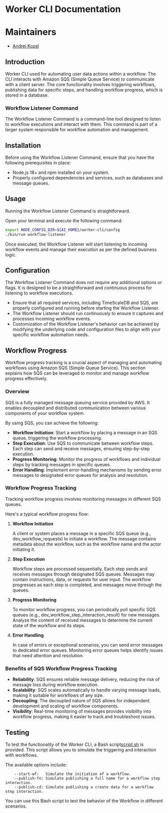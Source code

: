 # Worker CLI Documentation

# Maintainers

- [Andrei Kozel](https://github.com/andrey-kozel)

## Introduction

Worker CLI used for automating user data actions within a workflow.
The CLI interacts with Amazon SQS (Simple Queue Service) to communicate with a client server.
The core functionality involves triggering workflows, publishing data for specific steps, and handling workflow progress, which is stored in a database.

### Workflow Listener Command

The Workflow Listener Command is a command-line tool designed to listen to workflow executions and interact with them.
This command is part of a larger system responsible for workflow automation and management.

## Installation

Before using the Workflow Listener Command, ensure that you have the following prerequisites in place:

- Node.js 18+ and npm installed on your system.
- Properly configured dependencies and services, such as databases and message queues.

## Usage

Running the Workflow Listener Command is straightforward.

Open your terminal and execute the following command:

```bash
export NODE_CONFIG_DIR=${AI_HOME}/worker-cli/config
./bin/run workflow-listener
```

Once executed, the Workflow Listener will start listening to incoming workflow events and manage their execution as per the defined business logic.

## Configuration

The Workflow Listener Command does not require any additional options or flags.
It is designed to be a straightforward and continuous process for listening to workflow executions.

- Ensure that all required services, including TimeScaleDB and SQS, are properly configured and running before starting the Workflow Listener.
- The Workflow Listener should run continuously to ensure it captures and processes incoming workflow events.
- Customization of the Workflow Listener's behavior can be achieved by modifying the underlying code and configuration files to align with your specific workflow automation needs.

## Workflow Progress

Workflow progress tracking is a crucial aspect of managing and automating workflows using Amazon SQS (Simple Queue Service).
This section explains how SQS can be leveraged to monitor and manage workflow progress effectively.

### Overview

SQS is a fully managed message queuing service provided by AWS.
It enables decoupled and distributed communication between various components of your workflow system.

By using SQS, you can achieve the following:

- **Workflow Initiation**: Start a workflow by placing a message in an SQS queue, triggering the workflow processing.
- **Step Execution**: Use SQS to communicate between workflow steps. Each step can send and receive messages, ensuring step-by-step execution.
- **Progress Monitoring**: Monitor the progress of workflows and individual steps by tracking messages in specific queues.
- **Error Handling**: Implement error-handling mechanisms by sending error messages to designated error queues for analysis and resolution.

### Workflow Progress Tracking

Tracking workflow progress involves monitoring messages in different SQS queues.

Here's a typical workflow progress flow:

1. **Workflow Initiation**

   A client or system places a message in a specific SQS queue (e.g., dev_workflow_requests) to initiate a workflow.
   The message contains metadata about the workflow, such as the workflow name and the actor initiating it.

2. **Step Execution**

   Workflow steps are processed sequentially.
   Each step sends and receives messages through designated SQS queues.
   Messages may contain instructions, data, or requests for user input.
   The workflow progresses as each step is completed, and messages move through the queues.

3. **Progress Monitoring**

   To monitor workflow progress, you can periodically poll specific SQS queues (e.g., dev_workflow_step_interaction_result) for new messages.
   Analyze the content of received messages to determine the current state of the workflow and its steps.

4. **Error Handling**

   In case of errors or exceptional scenarios, you can send error messages to dedicated error queues.
   Monitoring error queues helps identify issues that need attention and resolution.

### Benefits of SQS Workflow Progress Tracking

- **Reliability**: SQS ensures reliable message delivery, reducing the risk of message loss during workflow execution.
- **Scalability**: SQS scales automatically to handle varying message loads, making it suitable for workflows of any size.
- **Decoupling**: The decoupled nature of SQS allows for independent development and scaling of workflow components.
- **Visibility**: Real-time monitoring of messages provides visibility into workflow progress, making it easier to track and troubleshoot issues.

## Testing

To test the functionality of the Worker CLI, a Bash script[script.sh](script/script.sh) is provided.
This script allows you to simulate the triggering and interaction with workflows.

The available options include:

```
    --start-wf:   Simulate the initiation of a workflow.
    --publish-fn: Simulate publishing a full name for a workflow step interaction.
    --publish-cd: Simulate publishing a create data for a workflow step interaction.
```

You can use this Bash script to test the behavior of the Workflow in different scenarios.
